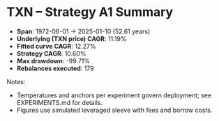 # TXN – Strategy A1 Summary

- **Span**: 1972-06-01 → 2025-01-10 (52.61 years)
- **Underlying (TXN price) CAGR**: 11.19%
- **Fitted curve CAGR**: 12.27%
- **Strategy CAGR**: 10.60%
- **Max drawdown**: -99.71%
- **Rebalances executed**: 179

Notes:

- Temperatures and anchors per experiment govern deployment; see EXPERIMENTS.md for details.
- Figures use simulated leveraged sleeve with fees and borrow costs.
